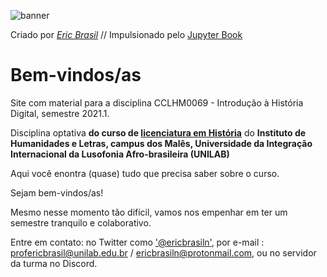 ![banner](images/1.png)

Criado por [_Eric Brasil_](https://ericbrasiln.github.io) // Impulsionado pelo [Jupyter Book](https://jupyterbook.org/)

# Bem-vindos/as

Site com material para a disciplina CCLHM0069 - Introdução à História Digital, semestre 2021.1.

Disciplina optativa **do curso de [licenciatura em História](http://historia.males.unilab.edu.br/)** do **Instituto de Humanidades e Letras, campus dos Malês, Universidade da Integração Internacional da Lusofonia Afro-brasileira (UNILAB)**

Aqui você enontra (quase) tudo que precisa saber sobre o curso.

Sejam bem-vindos/as!

Mesmo nesse momento tão difícil, vamos nos empenhar em ter um semestre tranquilo e colaborativo.

Entre em contato: no Twitter como <a href="https://twitter.com/ericbrasiln">'@ericbrasiln'</a>, por e-mail : profericbrasil@unilab.edu.br / ericbrasiln@protonmail.com, ou no servidor da turma no Discord.